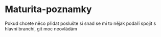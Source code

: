 # Maturita-poznamky
Pokud chcete něco přidat poslušte si snad se mi to nějak podaří spojit s hlavní branchí, git moc neovládám
